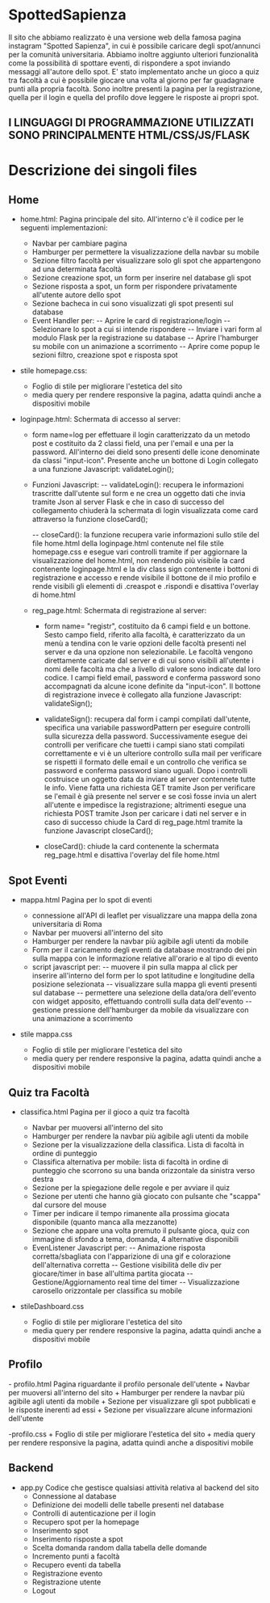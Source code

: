 # SpottedSapienza
Il sito che abbiamo realizzato è una versione web della famosa pagina instagram "Spotted Sapienza", in cui è possibile caricare degli spot/annunci per la comunità universitaria. 
Abbiamo inoltre aggiunto ulteriori funzionalità come la possibilità di spottare eventi, di rispondere a spot inviando messaggi all'autore dello spot. E' stato implementato anche un gioco a quiz tra facoltà a cui è possibile giocare una volta al giorno per far guadagnare punti alla propria facoltà. Sono inoltre presenti la pagina per la registrazione, quella per il login e quella del profilo dove leggere le risposte ai propri spot.

## I LINGUAGGI DI PROGRAMMAZIONE UTILIZZATI SONO PRINCIPALMENTE HTML/CSS/JS/FLASK

# Descrizione dei singoli files
## Home
- home.html:
    Pagina principale del sito. All'interno c'è il codice per le seguenti implementazioni:
    + Navbar per cambiare pagina
    + Hamburger per permettere la visualizzazione della navbar su mobile
    + Sezione filtro facoltà per visualizzare solo gli spot che appartengono ad una determinata facoltà
    + Sezione creazione spot, un form per inserire nel database gli spot
    + Sezione risposta a spot, un form per rispondere privatamente all'utente autore dello spot
    + Sezione bacheca in cui sono visualizzati gli spot presenti sul database
    + Event Handler per:
        -- Aprire le card di registrazione/login
        -- Selezionare lo spot a cui si intende rispondere
        -- Inviare i vari form al modulo Flask per la registrazione su database
        -- Aprire l'hamburger su mobile con un animazione a scorrimento
        -- Aprire come popup le sezioni filtro, creazione spot e risposta spot

- stile homepage.css:
    + Foglio di stile per migliorare l'estetica del sito
    + media query per rendere responsive la pagina, adatta quindi anche a dispositivi mobile

- loginpage.html:
    Schermata di accesso al server:
    + form name=log per effettuare il login caratterizzato da un metodo post e costituito da 2 classi field, una per l'email e una per la password. All'interno dei dield sono presenti delle icone denominate da classi "input-icon". Presente anche un bottone di Login collegato a una funzione Javascript: validateLogin();

    + Funzioni Javascript:
        -- validateLogin(): recupera le informazioni trascritte dall'utente sul form e ne crea un oggetto dati che invia tramite Json al server Flask e che in caso di successo del collegamento chiuderà la schermata di login visualizzata come card attraverso la funzione closeCard();
        
        -- closeCard(): la funzione recupera varie informazioni sullo stile del file home.html della loginpage.html contenute nel file stile homepage.css e esegue vari controlli tramite if per aggiornare la visualizzazione del home.html, non rendendo più visibile la card contenente loginpage.html e la div class sign contenente i bottoni di registrazione e accesso e rende visibile il bottone de il mio profilo e rende visibili gli elementi di .creaspot e .rispondi e disattiva l'overlay di home.html

    - reg_page.html:
        Schermata di registrazione al server:
        + form name= "registr", costituito da 6 campi field e un bottone. Sesto campo field, riferito alla facoltà, è caratterizzato da un menù a tendina con le varie opzioni delle facoltà presenti nel server e da una opzione non selezionabile. Le facoltà vengono direttamente caricate dal server e di cui sono visibili all'utente i nomi delle facoltà ma che a livello di valore sono indicate dal loro codice.
        I campi field email, password e conferma password sono accompagnati da alcune icone definite da "input-icon". Il bottone di registrazione invece è collegato alla funzione Javascript: validateSign();

        + validateSign(): recupera dal form i campi compilati dall'utente, specifica una variabile passwordPattern per eseguire controlli sulla sicurezza della password. Successivamente esegue dei controlli per verificare che tuetti i campi siano stati compilati correttamente e vi è un ulteriore controllo sulla mail per verificare se rispetti il formato delle email e un controllo che verifica se password e conferma password siano uguali. Dopo i controlli costruisce un oggetto data da inviare al server contennete tutte le info. Viene fatta una richiesta GET tramite Json per verificare se l'email è già presente nel server e se così fosse invia un alert all'utente e impedisce la registrazione; altrimenti esegue una richiesta POST tramite Json per caricare i dati nel server e in caso di successo chiude la Card di reg_page.html tramite la funzione Javascript closeCard();

        + closeCard(): chiude la card contenente la schermata reg_page.html e disattiva l'overlay del file home.html

## Spot Eventi

- mappa.html
    Pagina per lo spot di eventi
    + connessione all'API di leaflet per visualizzare una mappa della zona universitaria di Roma
    + Navbar per muoversi all'interno del sito
    + Hamburger per rendere la navbar più agibile agli utenti da mobile
    + Form per il caricamento degli eventi da database mostrando dei pin sulla mappa
      con le informazione relative all'orario e al tipo di evento
    + script javascript per:
        -- muovere il pin sulla mappa al click per inserire all'interno del form per lo spot
           latitudine e longitudine della posizione selezionata
        -- visualizzare sulla mappa gli eventi presenti sul database
        -- permettere una selezione della data/ora dell'evento con widget apposito, effettuando
           controlli sulla data dell'evento
        -- gestione pressione dell'hamburger da mobile da visualizzare con una animazione a scorrimento

- stile mappa.css
    + Foglio di stile per migliorare l'estetica del sito
    + media query per rendere responsive la pagina, adatta quindi anche a dispositivi mobile

## Quiz tra Facoltà

- classifica.html
    Pagina per il gioco a quiz tra facoltà
    + Navbar per muoversi all'interno del sito
    + Hamburger per rendere la navbar più agibile agli utenti da mobile
    + Sezione per la visualizzazione della classifica. Lista di facoltà in ordine di punteggio
    + Classifica alternativa per mobile: lista di facoltà in ordine di punteggio che scorrono su una
      banda orizzontale da sinistra verso destra
    + Sezione per la spiegazione delle regole e per avviare il quiz
    + Sezione per utenti che hanno già giocato con pulsante che "scappa" dal cursore del mouse
    + Timer per indicare il tempo rimanente alla prossima giocata disponibile (quanto manca alla mezzanotte)
    + Sezione che appare una volta premuto il pulsante gioca, quiz con immagine di sfondo a tema, domanda,
      4 alternative disponibili
    + EvenListener Javascript per:
        -- Animazione risposta corretta/sbagliata con l'apparizione di una gif e colorazione dell'alternativa corretta
        -- Gestione visibilità delle div per giocare/timer in base all'ultima partita giocata
        -- Gestione/Aggiornamento real time del timer
        -- Visualizzazione carosello orizzontale per classifica su mobile
    
- stileDashboard.css
    + Foglio di stile per migliorare l'estetica del sito
    + media query per rendere responsive la pagina, adatta quindi anche a dispositivi mobile


## Profilo

⁠- ⁠profilo.html
    Pagina riguardante il profilo personale dell'utente
    + Navbar per muoversi all'interno del sito
    + Hamburger per rendere la navbar più agibile agli utenti da mobile
    + Sezione per visualizzare gli spot pubblicati e le risposte inerenti ad essi
    + Sezione per visualizzare alcune informazioni dell'utente

-profilo.css
    + Foglio di stile per migliorare l'estetica del sito
    + media query per rendere responsive la pagina, adatta quindi anche a dispositivi mobile

## Backend

- app.py
    Codice che gestisce qualsiasi attività relativa al backend del sito
    + Connessione al database
    + Definizione dei modelli delle tabelle presenti nel database
    + Controlli di autenticazione per il login
    + Recupero spot per la homepage
    + Inserimento spot
    + Inserimento risposte a spot
    + Scelta domanda random dalla tabella delle domande
    + Incremento punti a facoltà
    + Recupero eventi da tabella
    + Registrazione evento
    + Registrazione utente
    + Logout

